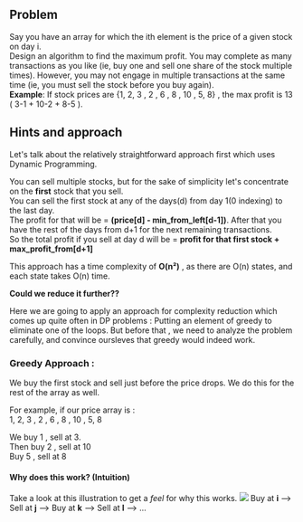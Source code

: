 ## Problem
Say you have an array for which the ith element is the price of a given stock on day i.<br/>
Design an algorithm to find the maximum profit. You may complete as many transactions as you like (ie, buy one and sell one share of the stock multiple times). However, you may not engage in multiple transactions at the same time (ie, you must sell the stock before you buy again).
<br/>
**Example**:
If stock prices are {1, 2, 3 , 2 , 6 , 8 , 10 , 5, 8} , the max profit is 13 ( 3-1 +  10-2 + 8-5 ).

## Hints and approach
Let's talk about the relatively straightforward approach first which uses Dynamic Programming.

You can sell multiple stocks, but for the sake of simplicity let's concentrate on the **first** stock that you sell.<br/>
You can sell the first stock at any of the days(d) from day 1(0 indexing) to the last day. <br/>
The profit for that will be  = **(price[d] - min_from_left[d-1])**. 
After that you have the rest of the days from d+1 for the next remaining transactions. <br/>
So the total profit if you sell at day d will be = **profit for that first stock + max_profit_from[d+1]**

This approach has a time complexity of **O(n²)** , as there are O(n) states, and each state takes O(n) time.

**Could we reduce it further??**

Here we are going to apply an approach for complexity reduction which comes up quite often in DP problems : Putting an element of greedy to eliminate one of the loops. But before that , we need to analyze the problem carefully, and convince oursleves that greedy would indeed work.

### Greedy Approach :
We buy the first stock and sell just before the price drops. We do this for the rest of the array as well.

For example, if our price array is : 
<br/>1, 2, 3 , 2 , 6 , 8 , 10 , 5, 8

We buy 1 , sell at 3. <br/>
Then buy 2 , sell at 10 <br/>
Buy 5 , sell at 8<br/>

#### Why does this work? (Intuition)

Take a look at this illustration to get a _feel_ for why this works.
<img src='https://i.imgur.com/HfG1HVG.jpg' />
Buy at **i** --> Sell at **j** --> Buy at **k** --> Sell at **l** --> ...




